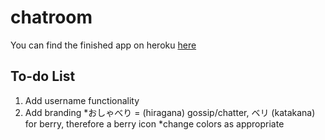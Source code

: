 # chatroom

You can find the finished app on heroku [here](https://oshyaberi.herokuapp.com/)

## To-do List

1. Add username functionality
2. Add branding
*おしゃべり = (hiragana) gossip/chatter, ベリ (katakana) for berry, therefore a berry icon
*change colors as appropriate
